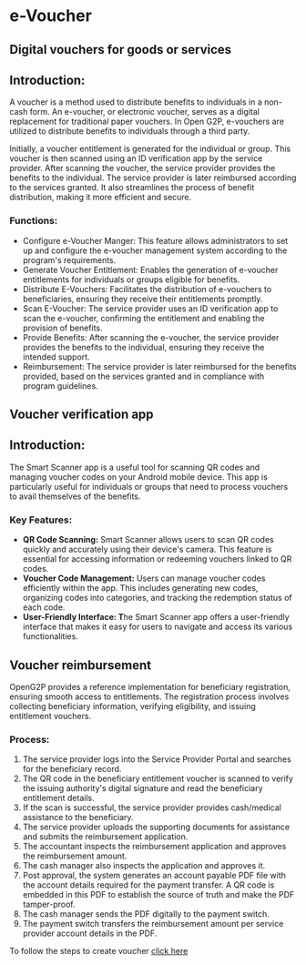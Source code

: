 # e-Voucher

## Digital vouchers for goods or services

## Introduction:

A voucher is a method used to distribute benefits to individuals in a non-cash form. An e-voucher, or electronic voucher, serves as a digital replacement for traditional paper vouchers. In Open G2P, e-vouchers are utilized to distribute benefits to individuals through a third party.

Initially, a voucher entitlement is generated for the individual or group. This voucher is then scanned using an ID verification app by the service provider. After scanning the voucher, the service provider provides the benefits to the individual. The service provider is later reimbursed according to the services granted. It also streamlines the process of benefit distribution, making it more efficient and secure.

### Functions:

* Configure e-Voucher Manger: This feature allows administrators to set up and configure the e-voucher management system according to the program's requirements.
* Generate Voucher Entitlement: Enables the generation of e-voucher entitlements for individuals or groups eligible for benefits.
* Distribute E-Vouchers: Facilitates the distribution of e-vouchers to beneficiaries, ensuring they receive their entitlements promptly.
* Scan E-Voucher: The service provider uses an ID verification app to scan the e-voucher, confirming the entitlement and enabling the provision of benefits.
* Provide Benefits: After scanning the e-voucher, the service provider provides the benefits to the individual, ensuring they receive the intended support.
* Reimbursement: The service provider is later reimbursed for the benefits provided, based on the services granted and in compliance with program guidelines.



## Voucher verification app

## Introduction:

The Smart Scanner app is a useful tool for scanning QR codes and managing voucher codes on your Android mobile device. This app is particularly useful for individuals or groups that need to process vouchers to avail themselves of the benefits.

### **Key Features:**

* **QR Code Scanning:** Smart Scanner allows users to scan QR codes quickly and accurately using their device's camera. This feature is essential for accessing information or redeeming vouchers linked to QR codes.
* **Voucher Code Management:** Users can manage voucher codes efficiently within the app. This includes generating new codes, organizing codes into categories, and tracking the redemption status of each code.
* **User-Friendly Interface: T**he Smart Scanner app offers a user-friendly interface that makes it easy for users to navigate and access its various functionalities.



## Voucher reimbursement&#x20;

OpenG2P provides a reference implementation for beneficiary registration, ensuring smooth access to entitlements. The registration process involves collecting beneficiary information, verifying eligibility, and issuing entitlement vouchers.

### Process:

1. The service provider logs into the Service Provider Portal and searches for the beneficiary record.
2. The QR code in the beneficiary entitlement voucher is scanned to verify the issuing authority's digital signature and read the beneficiary entitlement details.
3. If the scan is successful, the service provider provides cash/medical assistance to the beneficiary.
4. The service provider uploads the supporting documents for assistance and submits the reimbursement application.
5. The accountant inspects the reimbursement application and approves the reimbursement amount.
6. The cash manager also inspects the application and approves it.
7. Post approval, the system generates an account payable PDF file with the account details required for the payment transfer. A QR code is embedded in this PDF to establish the source of truth and make the PDF tamper-proof.
8. The cash manager sends the PDF digitally to the payment switch.
9. The payment switch transfers the reimbursement amount per service provider account details in the PDF.



To follow the steps to create voucher [click here](../entitlement/user-guides/create-entitlement-manager-type/create-voucher-entitlement-manager.md)

&#x20;
